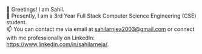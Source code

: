 👋 Greetings! I am Sahil.<br>
👀 Presently, I am a 3rd Year Full Stack Computer Science Engineering (CSE) student.<br>
📫 You can contact me via email at sahilarnjea2003@gmail.com or connect with me professionally on LinkedIn: https://www.linkedin.com/in/sahilarneja/.


